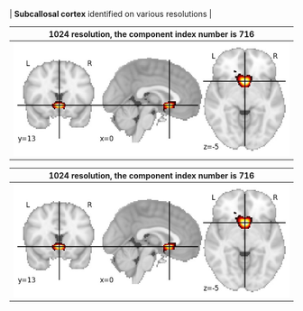 


| **Subcallosal cortex** identified on various resolutions |

| 1024 resolution, the component index number is 716|  
|:---:|  
| ![Component 1024](../1024/final/716.jpg "From component 1024: Subcallosal cortex") |

| 1024 resolution, the component index number is 716|  
|:---:|  
| ![Component 1024](../1024/final/716.jpg "From component 1024: Subcallosal cortex") |